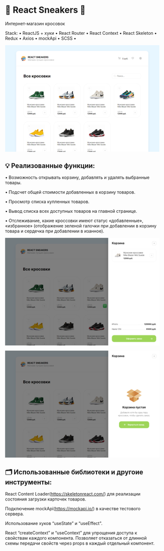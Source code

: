 # 👟 React Sneakers 👟

Интернет-магазин кросовок 

Stack: • ReactJS + хуки • React Router • React Context • React Skeleton • Redux • Axios • mockApi • SCSS • 

![Главая страница](https://github.com/ElHilarion/react-sneakers/blob/main/sn-main-page.png)

## 💡 Реализованные функции:

•	Возможность открывать корзину, добавлять и удалять выбранные товары. 

•	Подсчет общей стоимости добавленных в корзину товаров. 

•	Просмотр списка купленных товаров. 

•	Вывод списка всех доступных товаров на главной странице. 

•	Отслеживание, какие кроссовки имеют статус «добавленные», «избранное» (отображение зеленой галочки при добавлении в корзину товара и сердечка при добавлении в изанное).

![Корзина с заказами](https://github.com/ElHilarion/react-sneakers/blob/main/sn-basket-order.png)

![Пустая корзина](https://github.com/ElHilarion/react-sneakers/blob/main/sn-basket.png)

## 🗂 Использованные библиотеки и другоие инструменты:

React Content Loader(https://skeletonreact.com/) для реализации состояния загрузки карточек товаров. 

Подключение mockApi(https://mockapi.io/) в качестве тестового сервера. 

Использование хуков “useState” и “useEffect". 

React “createContext” и “useContext” для упрощения доступа к свойствам каждого компонента. Позволяет отказаться от длинной схемы передачи свойств через props в каждый отдельный компонент. 
